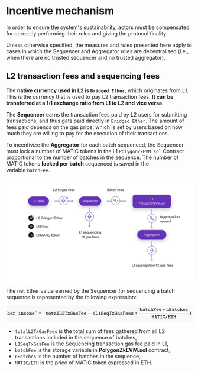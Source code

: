 Incentive mechanism
===================

In order to ensure the system's sustainability, actors must be compensated for correctly performing their roles and giving the protocol finality.

Unless otherwise specified, the measures and rules presented here apply to cases in which the Sequencer and Aggregator roles are decentralised (i.e., when there are no trusted sequencer and no trusted aggregator).

L2 transaction fees and sequencing fees
-------------------------------------------------------------------------------------------------------------------------------------------------------------------------------------------

The **native currency used in L2 is `Bridged Ether`**, which originates from L1. This is the currency that is used to pay L2 transaction fees. **It can be transferred at a 1:1 exchange ratio from L1 to L2 and vice versa**.

The **Sequencer** earns the transaction fees paid by L2 users for submitting transactions, and thus gets paid directly in `Bridged Ether`. The amount of fees paid depends on the gas price, which is set by users based on how much they are willing to pay for the execution of their transactions.

To incentivize the **Aggregator** for each batch sequenced, the Sequencer must lock a number of MATIC tokens in the L1 `PolygonZkEVM.sol` Contract proportional to the number of batches in the sequence. The number of MATIC tokens **locked per batch** sequenced is saved in the variable `batchFee`.

![alt text](image.png)


The net Ether value earned by the Sequencer for sequencing a batch sequence is represented by the following expression:

![alt text](image-1.png)


-   `totalL2TxGasFees` is the total sum of fees gathered from all L2 transactions included in the sequence of batches,
-   `L1SeqTxGasFee` is the Sequencing transaction gas fee paid in L1,
-   `batchFee` is the storage variable in **PolygonZkEVM.sol** contract,
-   `nBatches` is the number of batches in the sequence,
-   `MATIC/ETH` is the price of MATIC token expressed in ETH.